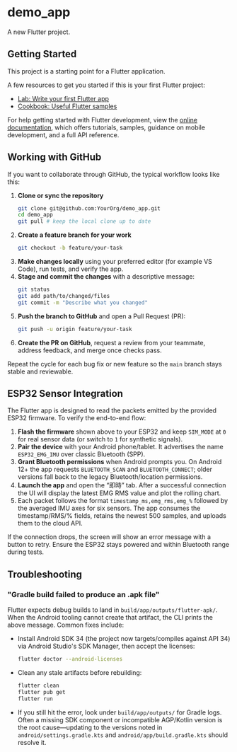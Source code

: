 # demo_app

A new Flutter project.

## Getting Started

This project is a starting point for a Flutter application.

A few resources to get you started if this is your first Flutter project:

- [Lab: Write your first Flutter app](https://docs.flutter.dev/get-started/codelab)
- [Cookbook: Useful Flutter samples](https://docs.flutter.dev/cookbook)

For help getting started with Flutter development, view the
[online documentation](https://docs.flutter.dev/), which offers tutorials,
samples, guidance on mobile development, and a full API reference.

## Working with GitHub

If you want to collaborate through GitHub, the typical workflow looks like this:

1. **Clone or sync the repository**
   ```bash
   git clone git@github.com:YourOrg/demo_app.git
   cd demo_app
   git pull # keep the local clone up to date
   ```
2. **Create a feature branch for your work**
   ```bash
   git checkout -b feature/your-task
   ```
3. **Make changes locally** using your preferred editor (for example VS Code),
   run tests, and verify the app.
4. **Stage and commit the changes** with a descriptive message:
   ```bash
   git status
   git add path/to/changed/files
   git commit -m "Describe what you changed"
   ```
5. **Push the branch to GitHub** and open a Pull Request (PR):
   ```bash
   git push -u origin feature/your-task
   ```
6. **Create the PR on GitHub**, request a review from your teammate, address
   feedback, and merge once checks pass.

Repeat the cycle for each bug fix or new feature so the `main` branch stays
stable and reviewable.

## ESP32 Sensor Integration

The Flutter app is designed to read the packets emitted by the provided
ESP32 firmware. To verify the end-to-end flow:

1. **Flash the firmware** shown above to your ESP32 and keep `SIM_MODE` at `0`
   for real sensor data (or switch to `1` for synthetic signals).
2. **Pair the device** with your Android phone/tablet. It advertises the name
   `ESP32_EMG_IMU` over classic Bluetooth (SPP).
3. **Grant Bluetooth permissions** when Android prompts you. On Android 12+
   the app requests `BLUETOOTH_SCAN` and `BLUETOOTH_CONNECT`; older versions
   fall back to the legacy Bluetooth/location permissions.
4. **Launch the app** and open the “即時” tab. After a successful connection
   the UI will display the latest EMG RMS value and plot the rolling chart.
5. Each packet follows the format
   `timestamp_ms,emg_rms,emg_%` followed by the averaged IMU axes for six
   sensors. The app consumes the timestamp/RMS/% fields, retains the newest
   500 samples, and uploads them to the cloud API.

If the connection drops, the screen will show an error message with a button to
retry. Ensure the ESP32 stays powered and within Bluetooth range during tests.

## Troubleshooting

### "Gradle build failed to produce an .apk file"

Flutter expects debug builds to land in `build/app/outputs/flutter-apk/`. When
the Android tooling cannot create that artifact, the CLI prints the above
message. Common fixes include:

- Install Android SDK 34 (the project now targets/compiles against API 34) via
  Android Studio's SDK Manager, then accept the licenses:
  ```bash
  flutter doctor --android-licenses
  ```
- Clean any stale artifacts before rebuilding:
  ```bash
  flutter clean
  flutter pub get
  flutter run
  ```
- If you still hit the error, look under `build/app/outputs/` for Gradle logs.
  Often a missing SDK component or incompatible AGP/Kotlin version is the root
  cause—updating to the versions noted in `android/settings.gradle.kts` and
  `android/app/build.gradle.kts` should resolve it.
